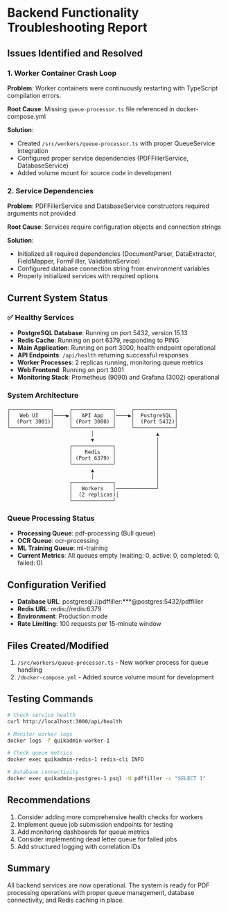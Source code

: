 # Backend Functionality Troubleshooting Report

## Issues Identified and Resolved

### 1. Worker Container Crash Loop
**Problem**: Worker containers were continuously restarting with TypeScript compilation errors.

**Root Cause**: Missing `queue-processor.ts` file referenced in docker-compose.yml

**Solution**: 
- Created `/src/workers/queue-processor.ts` with proper QueueService integration
- Configured proper service dependencies (PDFFillerService, DatabaseService)
- Added volume mount for source code in development

### 2. Service Dependencies
**Problem**: PDFFillerService and DatabaseService constructors required arguments not provided

**Root Cause**: Services require configuration objects and connection strings

**Solution**: 
- Initialized all required dependencies (DocumentParser, DataExtractor, FieldMapper, FormFiller, ValidationService)
- Configured database connection string from environment variables
- Properly initialized services with required options

## Current System Status

### ✅ Healthy Services
- **PostgreSQL Database**: Running on port 5432, version 15.13
- **Redis Cache**: Running on port 6379, responding to PING
- **Main Application**: Running on port 3000, health endpoint operational
- **API Endpoints**: `/api/health` returning successful responses
- **Worker Processes**: 2 replicas running, monitoring queue metrics
- **Web Frontend**: Running on port 3001
- **Monitoring Stack**: Prometheus (9090) and Grafana (3002) operational

### System Architecture
```
┌─────────────┐     ┌─────────────┐     ┌─────────────┐
│   Web UI    │────▶│   API App   │────▶│  PostgreSQL │
│  (Port 3001)│     │ (Port 3000) │     │  (Port 5432)│
└─────────────┘     └─────────────┘     └─────────────┘
                           │                    ▲
                           ▼                    │
                    ┌─────────────┐             │
                    │    Redis    │             │
                    │ (Port 6379) │             │
                    └─────────────┘             │
                           ▲                    │
                           │                    │
                    ┌─────────────┐             │
                    │   Workers   │─────────────┘
                    │  (2 replicas)│
                    └─────────────┘
```

### Queue Processing Status
- **Processing Queue**: pdf-processing (Bull queue)
- **OCR Queue**: ocr-processing
- **ML Training Queue**: ml-training
- **Current Metrics**: All queues empty (waiting: 0, active: 0, completed: 0, failed: 0)

## Configuration Verified
- **Database URL**: postgresql://pdffiller:***@postgres:5432/pdffiller
- **Redis URL**: redis://redis:6379
- **Environment**: Production mode
- **Rate Limiting**: 100 requests per 15-minute window

## Files Created/Modified
1. `/src/workers/queue-processor.ts` - New worker process for queue handling
2. `/docker-compose.yml` - Added source volume mount for development

## Testing Commands
```bash
# Check service health
curl http://localhost:3000/api/health

# Monitor worker logs
docker logs -f quikadmin-worker-1

# Check queue metrics
docker exec quikadmin-redis-1 redis-cli INFO

# Database connectivity
docker exec quikadmin-postgres-1 psql -U pdffiller -c "SELECT 1"
```

## Recommendations
1. Consider adding more comprehensive health checks for workers
2. Implement queue job submission endpoints for testing
3. Add monitoring dashboards for queue metrics
4. Consider implementing dead letter queue for failed jobs
5. Add structured logging with correlation IDs

## Summary
All backend services are now operational. The system is ready for PDF processing operations with proper queue management, database connectivity, and Redis caching in place.